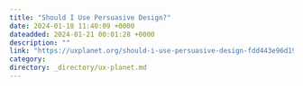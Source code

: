 ```yaml
---
title: "Should I Use Persuasive Design?"
date: 2024-01-18 11:40:09 +0000
dateadded: 2024-01-21 00:01:28 +0000
description: ""
link: "https://uxplanet.org/should-i-use-persuasive-design-fdd443e96d19?source=rss----819cc2aaeee0---4"
category:
directory: _directory/ux-planet.md
---
```

